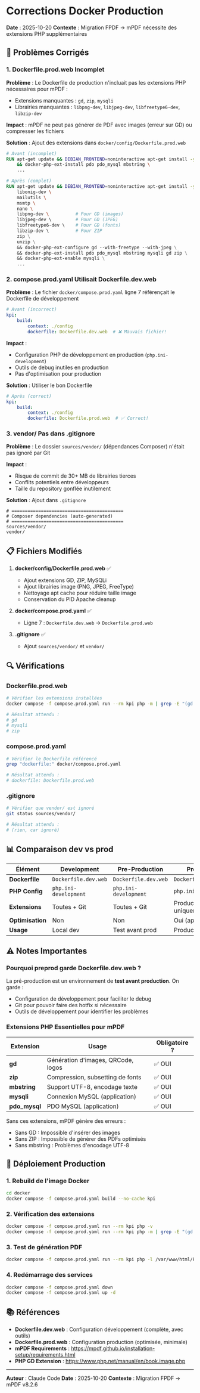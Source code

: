 # Corrections Docker Production

**Date** : 2025-10-20
**Contexte** : Migration FPDF → mPDF nécessite des extensions PHP supplémentaires

## 🔧 Problèmes Corrigés

### 1. Dockerfile.prod.web Incomplet

**Problème** : Le Dockerfile de production n'incluait pas les extensions PHP nécessaires pour mPDF :
- Extensions manquantes : `gd`, `zip`, `mysqli`
- Librairies manquantes : `libpng-dev`, `libjpeg-dev`, `libfreetype6-dev`, `libzip-dev`

**Impact** : mPDF ne peut pas générer de PDF avec images (erreur sur GD) ou compresser les fichiers

**Solution** : Ajout des extensions dans `docker/config/Dockerfile.prod.web`

```dockerfile
# Avant (incomplet)
RUN apt-get update && DEBIAN_FRONTEND=noninteractive apt-get install -y libonig-dev mailutils msmtp nano \
    && docker-php-ext-install pdo pdo_mysql mbstring \
    ...

# Après (complet)
RUN apt-get update && DEBIAN_FRONTEND=noninteractive apt-get install -y \
    libonig-dev \
    mailutils \
    msmtp \
    nano \
    libpng-dev \          # Pour GD (images)
    libjpeg-dev \         # Pour GD (JPEG)
    libfreetype6-dev \    # Pour GD (fonts)
    libzip-dev \          # Pour ZIP
    zip \
    unzip \
    && docker-php-ext-configure gd --with-freetype --with-jpeg \
    && docker-php-ext-install pdo pdo_mysql mbstring mysqli gd zip \
    && docker-php-ext-enable mysqli \
    ...
```

### 2. compose.prod.yaml Utilisait Dockerfile.dev.web

**Problème** : Le fichier `docker/compose.prod.yaml` ligne 7 référençait le Dockerfile de développement

```yaml
# Avant (incorrect)
kpi:
    build:
        context: ./config
        dockerfile: Dockerfile.dev.web  # ❌ Mauvais fichier!
```

**Impact** :
- Configuration PHP de développement en production (`php.ini-development`)
- Outils de debug inutiles en production
- Pas d'optimisation pour production

**Solution** : Utiliser le bon Dockerfile

```yaml
# Après (correct)
kpi:
    build:
        context: ./config
        dockerfile: Dockerfile.prod.web  # ✅ Correct!
```

### 3. vendor/ Pas dans .gitignore

**Problème** : Le dossier `sources/vendor/` (dépendances Composer) n'était pas ignoré par Git

**Impact** :
- Risque de commit de 30+ MB de librairies tierces
- Conflits potentiels entre développeurs
- Taille du repository gonflée inutilement

**Solution** : Ajout dans `.gitignore`

```gitignore
# ==========================================
# Composer dependencies (auto-generated)
# ==========================================
sources/vendor/
vendor/
```

## 📋 Fichiers Modifiés

1. **docker/config/Dockerfile.prod.web** ✅
   - Ajout extensions GD, ZIP, MySQLi
   - Ajout librairies image (PNG, JPEG, FreeType)
   - Nettoyage apt cache pour réduire taille image
   - Conservation du PID Apache cleanup

2. **docker/compose.prod.yaml** ✅
   - Ligne 7 : `Dockerfile.dev.web` → `Dockerfile.prod.web`

3. **.gitignore** ✅
   - Ajout `sources/vendor/` et `vendor/`

## 🔍 Vérifications

### Dockerfile.prod.web

```bash
# Vérifier les extensions installées
docker compose -f compose.prod.yaml run --rm kpi php -m | grep -E "(gd|zip|mysqli)"

# Résultat attendu :
# gd
# mysqli
# zip
```

### compose.prod.yaml

```bash
# Vérifier le Dockerfile référencé
grep "dockerfile:" docker/compose.prod.yaml

# Résultat attendu :
# dockerfile: Dockerfile.prod.web
```

### .gitignore

```bash
# Vérifier que vendor/ est ignoré
git status sources/vendor/

# Résultat attendu :
# (rien, car ignoré)
```

## 📊 Comparaison dev vs prod

| Élément | Development | Pre-Production | Production |
|---------|------------|----------------|------------|
| **Dockerfile** | `Dockerfile.dev.web` | `Dockerfile.dev.web` | `Dockerfile.prod.web` |
| **PHP Config** | `php.ini-development` | `php.ini-development` | `php.ini-production` |
| **Extensions** | Toutes + Git | Toutes + Git | Production uniquement |
| **Optimisation** | Non | Non | Oui (apt clean) |
| **Usage** | Local dev | Test avant prod | Production live |

## ⚠️ Notes Importantes

### Pourquoi preprod garde Dockerfile.dev.web ?

La pré-production est un environnement de **test avant production**. On garde :
- Configuration de développement pour faciliter le debug
- Git pour pouvoir faire des hotfix si nécessaire
- Outils de développement pour identifier les problèmes

### Extensions PHP Essentielles pour mPDF

| Extension | Usage | Obligatoire ? |
|-----------|-------|---------------|
| **gd** | Génération d'images, QRCode, logos | ✅ OUI |
| **zip** | Compression, subsetting de fonts | ✅ OUI |
| **mbstring** | Support UTF-8, encodage texte | ✅ OUI |
| **mysqli** | Connexion MySQL (application) | ✅ OUI |
| **pdo_mysql** | PDO MySQL (application) | ✅ OUI |

Sans ces extensions, mPDF génère des erreurs :
- Sans GD : Impossible d'insérer des images
- Sans ZIP : Impossible de générer des PDFs optimisés
- Sans mbstring : Problèmes d'encodage UTF-8

## 🚀 Déploiement Production

### 1. Rebuild de l'image Docker

```bash
cd docker
docker compose -f compose.prod.yaml build --no-cache kpi
```

### 2. Vérification des extensions

```bash
docker compose -f compose.prod.yaml run --rm kpi php -v
docker compose -f compose.prod.yaml run --rm kpi php -m | grep -E "(gd|zip|mysqli)"
```

### 3. Test de génération PDF

```bash
docker compose -f compose.prod.yaml run --rm kpi php -l /var/www/html/PdfListeMatchs.php
```

### 4. Redémarrage des services

```bash
docker compose -f compose.prod.yaml down
docker compose -f compose.prod.yaml up -d
```

## 📚 Références

- **Dockerfile.dev.web** : Configuration développement (complète, avec outils)
- **Dockerfile.prod.web** : Configuration production (optimisée, minimale)
- **mPDF Requirements** : https://mpdf.github.io/installation-setup/requirements.html
- **PHP GD Extension** : https://www.php.net/manual/en/book.image.php

---

**Auteur** : Claude Code
**Date** : 2025-10-20
**Contexte** : Migration FPDF → mPDF v8.2.6
